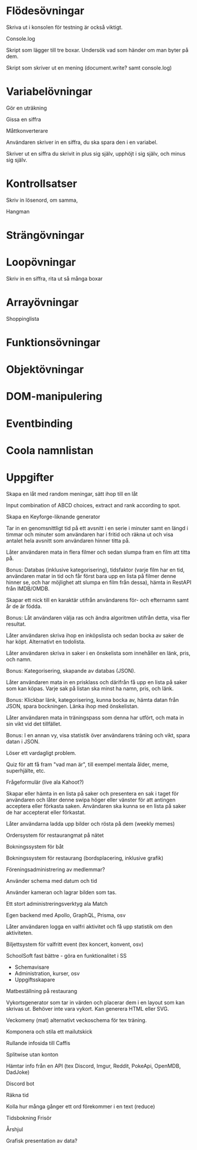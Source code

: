 # Flödesövningar

Skriva ut i konsolen för testning är också viktigt.

Console.log

Skript som lägger till tre boxar. Undersök vad som händer om man byter på dem.

Skript som skriver ut en mening (document.write? samt console.log)

# Variabelövningar

Gör en uträkning

Gissa en siffra

Måttkonverterare

Användaren skriver in en siffra, du ska spara den i en variabel.

Skriver ut en siffra du skrivit in plus sig själv, upphöjt i sig själv, och minus sig själv.

# Kontrollsatser

Skriv in lösenord, om samma,

Hangman

# Strängövningar

# Loopövningar

Skriv in en siffra, rita ut så många boxar

# Arrayövningar

Shoppinglista

# Funktionsövningar

# Objektövningar

# DOM-manipulering

# Eventbinding

# Coola namnlistan

# Uppgifter

Skapa en låt med random meningar, sätt ihop till en låt

Input combination of ABCD choices, extract and rank according to spot.

Skapa en Keyforge-liknande generator

Tar in en genomsnittligt tid på ett avsnitt i en serie i minuter samt en längd i timmar och minuter som användaren har i fritid och räkna ut och visa antalet hela avsnitt som användaren hinner titta på.

Låter användaren mata in flera filmer och sedan slumpa fram en film att titta på.

Bonus: Databas (inklusive kategorisering), tidsfaktor (varje film har en tid, användaren matar in tid och får först bara upp en lista på filmer denne hinner se, och har möjlighet att slumpa en film från dessa), hämta in RestAPI från IMDB/OMDB.

Skapar ett nick till en karaktär utifrån användarens för- och efternamn samt år de är födda.

Bonus: Låt användaren välja ras och ändra algoritmen utifrån detta, visa fler resultat.

Låter användaren skriva ihop en inköpslista och sedan bocka av saker de har köpt. Alternativt en todolista.

Låter användaren skriva in saker i en önskelista som innehåller en länk, pris, och namn.

Bonus: Kategorisering, skapande av databas (JSON).

Låter användaren mata in en prisklass och därifrån få upp en lista på saker som kan köpas. Varje sak på listan ska minst ha namn, pris, och länk.

Bonus: Klickbar länk, kategorisering, kunna bocka av, hämta datan från JSON, spara bockningen. Länka ihop med önskelistan.

Låter användaren mata in träningspass som denna har utfört, och mata in sin vikt vid det tillfället.

Bonus: I en annan vy, visa statistik över användarens träning och vikt, spara datan i JSON.

Löser ett vardagligt problem.

Quiz för att få fram "vad man är", till exempel mentala ålder, meme, superhjälte, etc.

Frågeformulär (live ala Kahoot?)

Skapar eller hämta in en lista på saker och presentera en sak i taget för användaren och låter denne swipa höger eller vänster för att antingen acceptera eller förkasta saken. Användaren ska kunna se en lista på saker de har accepterat eller förkastat.

Låter användarna ladda upp bilder och rösta på dem (weekly memes)

Ordersystem för restaurangmat på nätet

Bokningssystem för båt

Bokningssystem för restaurang (bordsplacering, inklusive grafik)

Föreningsadministrering av medlemmar?

Använder schema med datum och tid

Använder kameran och lagrar bilden som tas.

Ett stort administreringsverktyg ala Match

Egen backend med Apollo, GraphQL, Prisma, osv

Låter användaren logga en valfri aktivitet och få upp statistik om den aktiviteten.

Biljettsystem för valfritt event (tex koncert, konvent, osv)

SchoolSoft fast bättre - göra en funktionalitet i SS

- Schemavisare
- Administration, kurser, osv
- Uppgiftsskapare

Matbeställning på restaurang

Vykortsgenerator som tar in värden och placerar dem i en layout som kan skrivas ut. Behöver inte vara vykort. Kan generera HTML eller SVG.

Veckomeny (mat) alternativt veckoschema för tex träning.

Komponera och stila ett mailutskick

Rullande infosida till Caffis

Splitwise utan konton

Hämtar info från en API (tex Discord, Imgur, Reddit, PokeApi, OpenMDB, DadJoke)

Discord bot

Räkna tid

Kolla hur många gånger ett ord förekommer i en text (reduce)

Tidsbokning Frisör

Årshjul

Grafisk presentation av data?
